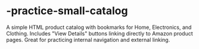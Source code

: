 # -practice-small-catalog
A simple HTML product catalog with bookmarks for Home, Electronics, and Clothing. Includes "View Details" buttons linking directly to Amazon product pages. Great for practicing internal navigation and external linking.
